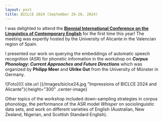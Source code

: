 ```yaml
---
layout: post
title: BICLCE 2024 (September 26-28, 2024)
---
```


I was delighted to attend the <a href="https://web.ua.es/es/biclce2024/presentacion.html" target="_blank" rel="noopener"><strong>Biennial International Conference on the Linguistics of Contemporary English</strong></a> for the first time this year! The meeting was expertly hosted by the University of Alicante in the Valencian region of Spain.

I presented our work on querying the embeddings of automatic speech recognition (ASR) for phonetic information in the workshop on <i><strong>Corpus Phonology: Current Approaches and Future Directions</strong></i> which was organized by <strong>Philipp Meer</strong> and <strong>Ulrike Gut</strong> from the University of Münster in Germany.

![Foto]({{ site.url }}/images/biclce24.jpg "Impressions of BICLCE 2024 and Alicante"){:height="300" .center-image}

Other topics of the workshop included down-sampling strategies in corpus phonology, the performance of the ASR model <i>Whisper</i> on sociolinguistic data sets, and work on different varieties of English (Australian, New Zealand, Nigerian, and Scottish Standard English).
